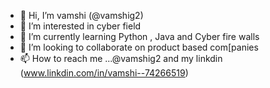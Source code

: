 - 👋 Hi, I’m vamshi (@vamshig2)
- 👀 I’m interested in cyber field
- 🌱 I’m currently learning Python , Java and Cyber fire walls
- 💞️ I’m looking to collaborate on product based com[panies
- 📫 How to reach me ...@vamshig2 and my linkdin (www.linkdin.com/in/vamshi--74266519)

<!---
vamshig2/vamshig2 is a ✨ special ✨ repository because its `README.md` (this file) appears on your GitHub profile.
You can click the Preview link to take a look at your changes.
--->
